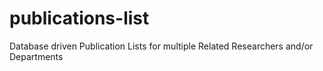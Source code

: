 # publications-list
Database driven Publication Lists for multiple Related Researchers and/or Departments
